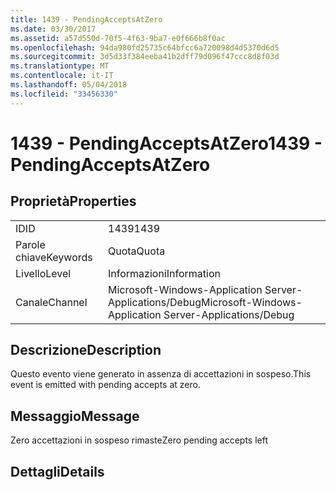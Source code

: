 ```yaml
---
title: 1439 - PendingAcceptsAtZero
ms.date: 03/30/2017
ms.assetid: a57d550d-70f5-4f63-9ba7-e0f666b8f0ac
ms.openlocfilehash: 94da980fd25735c64bfcc6a720098d4d5370d6d5
ms.sourcegitcommit: 3d5d33f384eeba41b2dff79d096f47ccc8d8f03d
ms.translationtype: MT
ms.contentlocale: it-IT
ms.lasthandoff: 05/04/2018
ms.locfileid: "33456330"
---
```

# <a name="1439---pendingacceptsatzero"></a><span data-ttu-id="39e5c-102">1439 - PendingAcceptsAtZero</span><span class="sxs-lookup"><span data-stu-id="39e5c-102">1439 - PendingAcceptsAtZero</span></span>
## <a name="properties"></a><span data-ttu-id="39e5c-103">Proprietà</span><span class="sxs-lookup"><span data-stu-id="39e5c-103">Properties</span></span>  
  
|||  
|-|-|  
|<span data-ttu-id="39e5c-104">ID</span><span class="sxs-lookup"><span data-stu-id="39e5c-104">ID</span></span>|<span data-ttu-id="39e5c-105">1439</span><span class="sxs-lookup"><span data-stu-id="39e5c-105">1439</span></span>|  
|<span data-ttu-id="39e5c-106">Parole chiave</span><span class="sxs-lookup"><span data-stu-id="39e5c-106">Keywords</span></span>|<span data-ttu-id="39e5c-107">Quota</span><span class="sxs-lookup"><span data-stu-id="39e5c-107">Quota</span></span>|  
|<span data-ttu-id="39e5c-108">Livello</span><span class="sxs-lookup"><span data-stu-id="39e5c-108">Level</span></span>|<span data-ttu-id="39e5c-109">Informazioni</span><span class="sxs-lookup"><span data-stu-id="39e5c-109">Information</span></span>|  
|<span data-ttu-id="39e5c-110">Canale</span><span class="sxs-lookup"><span data-stu-id="39e5c-110">Channel</span></span>|<span data-ttu-id="39e5c-111">Microsoft-Windows-Application Server-Applications/Debug</span><span class="sxs-lookup"><span data-stu-id="39e5c-111">Microsoft-Windows-Application Server-Applications/Debug</span></span>|  
  
## <a name="description"></a><span data-ttu-id="39e5c-112">Descrizione</span><span class="sxs-lookup"><span data-stu-id="39e5c-112">Description</span></span>  
 <span data-ttu-id="39e5c-113">Questo evento viene generato in assenza di accettazioni in sospeso.</span><span class="sxs-lookup"><span data-stu-id="39e5c-113">This event is emitted with pending accepts at zero.</span></span>  
  
## <a name="message"></a><span data-ttu-id="39e5c-114">Messaggio</span><span class="sxs-lookup"><span data-stu-id="39e5c-114">Message</span></span>  
 <span data-ttu-id="39e5c-115">Zero accettazioni in sospeso rimaste</span><span class="sxs-lookup"><span data-stu-id="39e5c-115">Zero pending accepts left</span></span>  
  
## <a name="details"></a><span data-ttu-id="39e5c-116">Dettagli</span><span class="sxs-lookup"><span data-stu-id="39e5c-116">Details</span></span>
